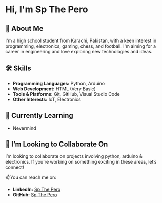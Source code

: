 # Hi, I'm Sp The Pero


## 🚀 About Me
I'm a high school student from Karachi, Pakistan, with a keen interest in programming, electronics, gaming, chess, and football. I'm aiming for a career in engineering and love exploring new technologies and ideas.

## 🛠 Skills
- **Programming Languages:** Python, Arduino
- **Web Development:** HTML (Very Basic)
- **Tools & Platforms:** Git, GitHub, Visual Studio Code
- **Other Interests:** IoT, Electronics

## 🌱 Currently Learning
- Nevermind

## 🤝 I’m Looking to Collaborate On
I’m looking to collaborate on projects involving python, arduino & electronics. If you're working on something exciting in these areas, let’s connect!

📫You can reach me on:
- **LinkedIn:** [Sp The Pero](https://www.linkedin.com/in/sp-the-pero-9232342aa/)
- **GitHub:** [Sp The Pero](https://github.com/yourusername)



<!---
Sp-the-pero/Sp-the-pero is a ✨ special ✨ repository because its `README.md` (this file) appears on your GitHub profile.
You can click the Preview link to take a look at your changes.
--->
